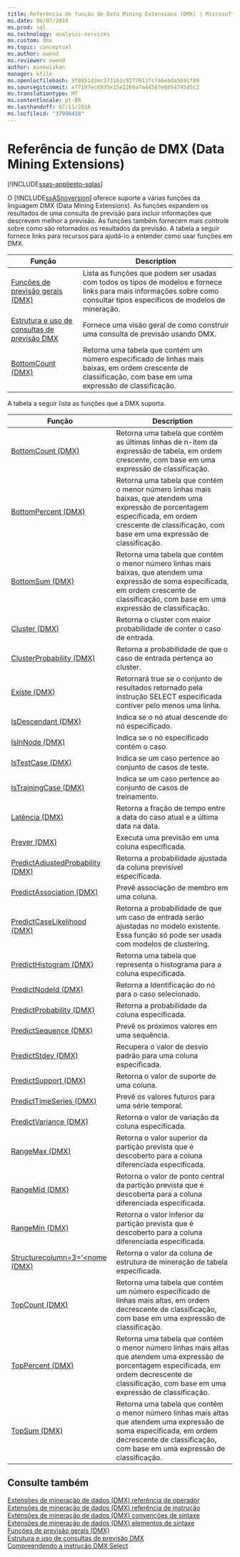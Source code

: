 ```yaml
---
title: Referência de função de Data Mining Extensions (DMX) | Microsoft Docs
ms.date: 06/07/2018
ms.prod: sql
ms.technology: analysis-services
ms.custom: dmx
ms.topic: conceptual
ms.author: owend
ms.reviewer: owend
author: minewiskan
manager: kfile
ms.openlocfilehash: 9f0851d3ec373161c9277013fc746ebda5b91f89
ms.sourcegitcommit: e77197ec6935e15e2260a7a44587e8054745d5c2
ms.translationtype: MT
ms.contentlocale: pt-BR
ms.lasthandoff: 07/11/2018
ms.locfileid: "37998418"
---
```

# <a name="data-mining-extensions-dmx-function-reference"></a>Referência de função de DMX (Data Mining Extensions)
[!INCLUDE[ssas-appliesto-sqlas](../includes/ssas-appliesto-sqlas.md)]

  O [!INCLUDE[ssASnoversion](../includes/ssasnoversion-md.md)] oferece suporte a várias funções da linguagem DMX (Data Mining Extensions). As funções expandem os resultados de uma consulta de previsão para incluir informações que descrevem melhor a previsão. As funções também fornecem mais controle sobre como são retornados os resultados da previsão. A tabela a seguir fornece links para recursos para ajudá-lo a entender como usar funções em DMX.  
  
|Função|Description|  
|--------------|-----------------|  
|[Funções de previsão gerais &#40;DMX&#41;](../dmx/general-prediction-functions-dmx.md)|Lista as funções que podem ser usadas com todos os tipos de modelos e fornece links para mais informações sobre como consultar tipos específicos de modelos de mineração.|  
|[Estrutura e uso de consultas de previsão DMX](../dmx/structure-and-usage-of-dmx-prediction-queries.md)|Fornece uma visão geral de como construir uma consulta de previsão usando DMX.|  
|[BottomCount &#40;DMX&#41;](../dmx/bottomcount-dmx.md)|Retorna uma tabela que contém um número especificado de linhas mais baixas, em ordem crescente de classificação, com base em uma expressão de classificação.|  
  
 A tabela a seguir lista as funções que a DMX suporta.  
  
|Função|Description|  
|--------------|-----------------|  
|[BottomCount &#40;DMX&#41;](../dmx/bottomcount-dmx.md)|Retorna uma tabela que contém as últimas linhas de n-item da expressão de tabela, em ordem crescente, com base em uma expressão de classificação.|  
|[BottomPercent &#40;DMX&#41;](../dmx/bottompercent-dmx.md)|Retorna uma tabela que contém o menor número linhas mais baixas, que atendem uma expressão de porcentagem especificada, em ordem crescente de classificação, com base em uma expressão de classificação.|  
|[BottomSum &#40;DMX&#41;](../dmx/bottomsum-dmx.md)|Retorna uma tabela que contém o menor número linhas mais baixas, que atendem uma expressão de soma especificada, em ordem crescente de classificação, com base em uma expressão de classificação.|  
|[Cluster &#40;DMX&#41;](../dmx/cluster-dmx.md)|Retorna o cluster com maior probabilidade de conter o caso de entrada.|  
|[ClusterProbability &#40;DMX&#41;](../dmx/clusterprobability-dmx.md)|Retorna a probabilidade de que o caso de entrada pertença ao cluster.|  
|[Existe &#40;DMX&#41;](../dmx/exists-dmx.md)|Retornará true se o conjunto de resultados retornado pela instrução SELECT especificada contiver pelo menos uma linha.|  
|[IsDescendant &#40;DMX&#41;](../dmx/isdescendant-dmx.md)|Indica se o nó atual descende do nó especificado.|  
|[IsInNode &#40;DMX&#41;](../dmx/isinnode-dmx.md)|Indica se o nó especificado contém o caso.|  
|[IsTestCase &#40;DMX&#41;](../dmx/istestcase-dmx.md)|Indica se um caso pertence ao conjunto de casos de teste.|  
|[IsTrainingCase &#40;DMX&#41;](../dmx/istrainingcase-dmx.md)|Indica se um caso pertence ao conjunto de casos de treinamento.|  
|[Latência &#40;DMX&#41;](../dmx/lag-dmx.md)|Retorna a fração de tempo entre a data do caso atual e a última data na data.|  
|[Prever &#40;DMX&#41;](../dmx/predict-dmx.md)|Executa uma previsão em uma coluna especificada.|  
|[PredictAdjustedProbability &#40;DMX&#41;](../dmx/predictadjustedprobability-dmx.md)|Retorna a probabilidade ajustada da coluna previsível especificada.|  
|[PredictAssociation &#40;DMX&#41;](../dmx/predictassociation-dmx.md)|Prevê associação de membro em uma coluna.|  
|[PredictCaseLikelihood &#40;DMX&#41;](../dmx/predictcaselikelihood-dmx.md)|Retorna a probabilidade de que um caso de entrada serão ajustadas no modelo existente. Essa função só pode ser usada com modelos de clustering.|  
|[PredictHistogram &#40;DMX&#41;](../dmx/predicthistogram-dmx.md)|Retorna uma tabela que representa o histograma para a coluna especificada.|  
|[PredictNodeId &#40;DMX&#41;](../dmx/predictnodeid-dmx.md)|Retorna a Identificação do nó para o caso selecionado.|  
|[PredictProbability &#40;DMX&#41;](../dmx/predictprobability-dmx.md)|Retorna a probabilidade da coluna especificada.|  
|[PredictSequence &#40;DMX&#41;](../dmx/predictsequence-dmx.md)|Prevê os próximos valores em uma sequência.|  
|[PredictStdev &#40;DMX&#41;](../dmx/predictstdev-dmx.md)|Recupera o valor de desvio padrão para uma coluna especificada.|  
|[PredictSupport &#40;DMX&#41;](../dmx/predictsupport-dmx.md)|Retorna o valor de suporte de uma coluna.|  
|[PredictTimeSeries &#40;DMX&#41;](../dmx/predicttimeseries-dmx.md)|Prevê os valores futuros para uma série temporal.|  
|[PredictVariance &#40;DMX&#41;](../dmx/predictvariance-dmx.md)|Retorna o valor de variação da coluna especificada.|  
|[RangeMax &#40;DMX&#41;](../dmx/rangemax-dmx.md)|Retorna o valor superior da partição prevista que é descoberto para a coluna diferenciada especificada.|  
|[RangeMid &#40;DMX&#41;](../dmx/rangemid-dmx.md)|Retorna o valor de ponto central da partição prevista que é descoberta para a coluna diferenciada especificada.|  
|[RangeMin &#40;DMX&#41;](../dmx/rangemin-dmx.md)|Retorna o valor inferior da partição prevista que é descoberto para a coluna diferenciada especificada.|  
|[Structurecolumn=3='<nome &#40;DMX&#41;](../dmx/structurecolumn-dmx.md)|Retorna o valor da coluna de estrutura de mineração de tabela especificada.|  
|[TopCount &#40;DMX&#41;](../dmx/topcount-dmx.md)|Retorna uma tabela que contém um número especificado de linhas mais altas, em ordem decrescente de classificação, com base em uma expressão de classificação.|  
|[TopPercent &#40;DMX&#41;](../dmx/toppercent-dmx.md)|Retorna uma tabela que contém o menor número linhas mais altas que atendem uma expressão de porcentagem especificada, em ordem decrescente de classificação, com base em uma expressão de classificação.|  
|[TopSum &#40;DMX&#41;](../dmx/topsum-dmx.md)|Retorna uma tabela que contém o menor número linhas mais altas que atendem uma expressão de soma especificada, em ordem decrescente de classificação, com base em uma expressão de classificação.|  
  
## <a name="see-also"></a>Consulte também  
 [Extensões de mineração de dados &#40;DMX&#41; referência de operador](../dmx/data-mining-extensions-dmx-operator-reference.md)   
 [Extensões de mineração de dados &#40;DMX&#41; referência de instrução](../dmx/data-mining-extensions-dmx-statements.md)   
 [Extensões de mineração de dados &#40;DMX&#41; convenções de sintaxe](../dmx/data-mining-extensions-dmx-syntax-conventions.md)   
 [Extensões de mineração de dados &#40;DMX&#41; elementos de sintaxe](../dmx/data-mining-extensions-dmx-syntax-elements.md)   
 [Funções de previsão gerais &#40;DMX&#41;](../dmx/general-prediction-functions-dmx.md)   
 [Estrutura e uso de consultas de previsão DMX](../dmx/structure-and-usage-of-dmx-prediction-queries.md)   
 [Compreendendo a instrução DMX Select](../dmx/understanding-the-dmx-select-statement.md)  
  
  
